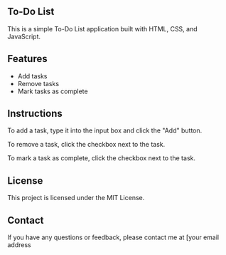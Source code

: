 ## To-Do List

This is a simple To-Do List application built with HTML, CSS, and JavaScript.

## Features

* Add tasks
* Remove tasks
* Mark tasks as complete

## Instructions

To add a task, type it into the input box and click the "Add" button.

To remove a task, click the checkbox next to the task.

To mark a task as complete, click the checkbox next to the task.

## License

This project is licensed under the MIT License.

## Contact

If you have any questions or feedback, please contact me at [your email address
